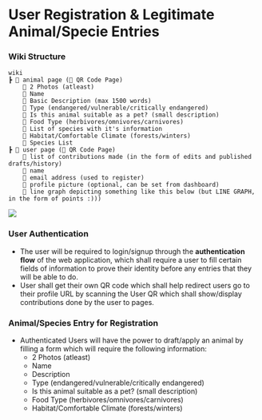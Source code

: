 # User Registration & Legitimate Animal/Specie Entries
### Wiki Structure
```
wiki
┣ 📂 animal page (🌟 QR Code Page)
	📜 2 Photos (atleast)
	📜 Name
	📜 Basic Description (max 1500 words)
	📜 Type (endangered/vulnerable/critically endangered)
	📜 Is this animal suitable as a pet? (small description)
	📜 Food Type (herbivores/omnivores/carnivores)
	📜 List of species with it's information
	📜 Habitat/Comfortable Climate (forests/winters)
	🔗 Species List
┣ 📂 user page (🌟 QR Code Page)
	📜 list of contributions made (in the form of edits and published drafts/history)
	📜 name
	📜 email address (used to register)
	📜 profile picture (optional, can be set from dashboard)
	📜 line graph depicting something like this below (but LINE GRAPH, in the form of points :)))
```
<img src="https://i.imgur.com/qCQzk2C.png"  />

### User Authentication
- The user will be required to login/signup through the **authentication flow** of the web application, which shall require a user to fill certain fields of information to prove their identity before any entries that they will be able to do.
- User shall get their own QR code which shall help redirect users go to their profile URL by scanning the User QR which shall show/display contributions done by the user to pages.

### Animal/Species Entry for Registration
- Authenticated Users will have the power to draft/apply an animal by filling a form which will require the following information:
	- 2 Photos (atleast)
	- Name
	- Description
	- Type (endangered/vulnerable/critically endangered)
	- Is this animal suitable as a pet? (small description)
	- Food Type (herbivores/omnivores/carnivores)
	- Habitat/Comfortable Climate (forests/winters)